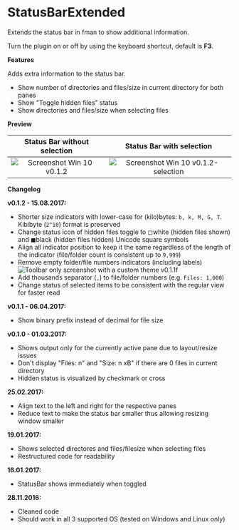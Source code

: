 # StatusBarExtended

Extends the status bar in fman to show additional information.

Turn the plugin on or off by using the keyboard shortcut, default is **F3**.



**Features**

Adds extra information to the status bar.

- Show number of directories and files/size in current directory for both panes
- Show "Toggle hidden files" status
- Show directories and files/size when selecting files




**Preview**

|       Status Bar without selection       |        Status Bar with selection         |
| :--------------------------------------: | :--------------------------------------: |
| ![Screenshot Win 10 v0.1.2](fman-plugin-statusbarextended-v0.1.2.png) | ![Screenshot Win 10 v0.1.2-selection](fman-plugin-statusbarextended-select-v0.1.2.png) |



**Changelog**

**v0.1.2 - 15.08.2017:**

- Shorter size indicators with lower-case for (kilo)bytes: `b, k, M, G, T`. Kibibyte (`2^10`) format is preserved
- Change status icon of hidden files toggle to ◻white (hidden files shown) and ◼black (hidden files hidden) Unicode square symbols
- Align all indicator position to keep it the same regardless of the length of the indicator (file/folder count is consistent up to `9,999`)
- Remove empty folder/file numbers indicators (including labels)
![Toolbar only screenshot with a custom theme v0.1.1f](fman-plugin-StatusBarExtendedF.png)
- Add thousands separator (`,`) to file/folder numbers (e.g. `Files: 1,000`)
- Change status of selected items to be consistent with the regular view for faster read

**v0.1.1 - 06.04.2017:**

- Show binary prefix instead of decimal for file size

**v0.1.0 - 01.03.2017:**

- Shows output only for the currently active pane due to layout/resize issues 
- Don't display "Files: n" and "Size: n xB" if there are 0 files in current directory
- Hidden status is visualized by checkmark or cross


**25.02.2017:**

- Align text to the left and right for the respective panes
- Reduce text to make the status bar smaller thus allowing resizing window smaller


**19.01.2017:**

- Shows selected directores and files/filesize when selecting files
- Restructured code for readability


**16.01.2017:**

- StatusBar shows immediately when toggled


**28.11.2016:**

- Cleaned code
- Should work in all 3 supported OS (tested on Windows and Linux only)

